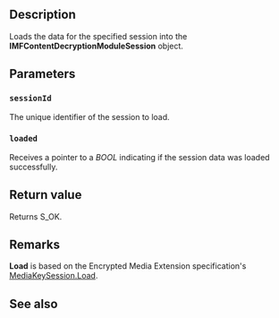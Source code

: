 ## Description

Loads the data for the specified session into the **IMFContentDecryptionModuleSession** object.

## Parameters

### `sessionId`

The unique identifier of the session to load.

### `loaded`

Receives a pointer to a *BOOL* indicating if the session data was loaded successfully.

## Return value

Returns S_OK.

## Remarks

**Load** is based on the Encrypted Media Extension specification's [MediaKeySession.Load](https://www.w3.org/TR/2017/REC-encrypted-media-20170918/#dom-mediakeysession-load).

## See also